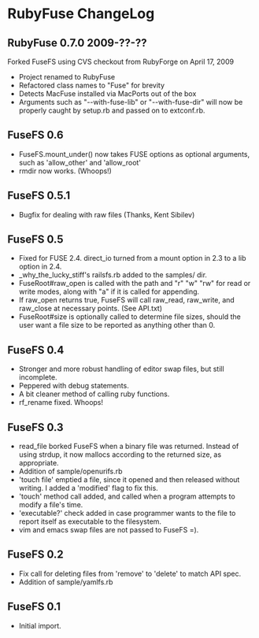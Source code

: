 RubyFuse ChangeLog
==================

RubyFuse 0.7.0 2009-??-??
-------------------------

Forked FuseFS using CVS checkout from RubyForge on April 17, 2009

* Project renamed to RubyFuse
* Refactored class names to "Fuse" for brevity
* Detects MacFuse installed via MacPorts out of the box
* Arguments such as "--with-fuse-lib" or "--with-fuse-dir" will now be 
	properly caught by setup.rb and passed on to extconf.rb.

FuseFS 0.6
---------------

* FuseFS.mount_under() now takes FUSE options as optional arguments, such as
  'allow_other' and 'allow_root'
* rmdir now works. (Whoops!)

FuseFS 0.5.1
---------------

* Bugfix for dealing with raw files (Thanks, Kent Sibilev)

FuseFS 0.5
---------------

* Fixed for FUSE 2.4. direct_io turned from a mount option in 2.3 to a lib
  option in 2.4.
* _why_the_lucky_stiff's railsfs.rb added to the samples/ dir.
* FuseRoot#raw_open is called with the path and "r" "w" "rw" for read or
  write modes, along with "a" if it is called for appending.
* If raw_open returns true, FuseFS will call raw_read, raw_write, and
  raw_close at necessary points. (See API.txt)
* FuseRoot#size is optionally called to determine file sizes, should the
  user want a file size to be reported as anything other than 0.

FuseFS 0.4
---------------

* Stronger and more robust handling of editor swap files, but still
  incomplete.
* Peppered with debug statements.
* A bit cleaner method of calling ruby functions.
* rf_rename fixed. Whoops!

FuseFS 0.3
---------------

* read_file borked FuseFS when a binary file was returned. Instead of using
  strdup, it now mallocs according to the returned size, as appropriate.
* Addition of sample/openurifs.rb
* 'touch file' emptied a file, since it opened and then released without
  writing. I added a 'modified' flag to fix this.
* 'touch' method call added, and called when a program attempts to modify
  a file's time.
* 'executable?' check added in case programmer wants to the file to report
  itself as executable to the filesystem.
* vim and emacs swap files are not passed to FuseFS =).

FuseFS 0.2
---------------

* Fix call for deleting files from 'remove' to 'delete' to match API spec.
* Addition of sample/yamlfs.rb

FuseFS 0.1
---------------

* Initial import.
